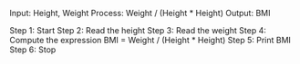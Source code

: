 Input: Height, Weight
Process: Weight / (Height * Height)
Output: BMI

Step 1: Start
Step 2: Read the height
Step 3: Read the weight
Step 4: Compute the expression
        BMI = Weight / (Height * Height)
Step 5: Print BMI
Step 6: Stop
